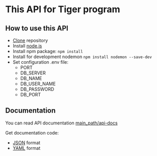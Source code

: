 # This API for Tiger program

## How to use this API

-   [Clone](https://github.com/agomyrat/tiger_api/archive/refs/heads/main.zip) repository
-   Install [node.js](https://nodejs.org/en/download/)
-   Install npm package: `npm install`
-   Install for development nodemon `npm install nodemon --save-dev`
-   Set configuration .env file:
    -   PORT
    -   DB_SERVER
    -   DB_NAME
    -   DB_USER_NAME
    -   DB_PASSWORD
    -   DB_PORT

## Documentation

You can read API documentation [main_path/api-docs](http://localhost:3001/api-docs)

Get documentation code:

-   [JSON](http://localhost:3001/api-docs/toJSON) format
-   [YAML](http://localhost:3001/api-docs/toYAML) format
